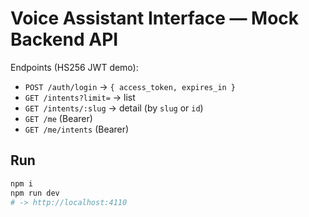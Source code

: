 
# Voice Assistant Interface — Mock Backend API

Endpoints (HS256 JWT demo):
- `POST /auth/login` → `{ access_token, expires_in }`
- `GET /intents?limit=` → list
- `GET /intents/:slug` → detail (by `slug` or `id`)
- `GET /me` (Bearer)
- `GET /me/intents` (Bearer)

## Run
```bash
npm i
npm run dev
# -> http://localhost:4110
```
